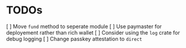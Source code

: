 # TODOs

[ ] Move `fund` method to seperate module
[ ] Use paymaster for deployement rather than rich wallet
[ ] Consider using the `log` crate for debug logging
[ ] Change passkey attestation to `direct`
